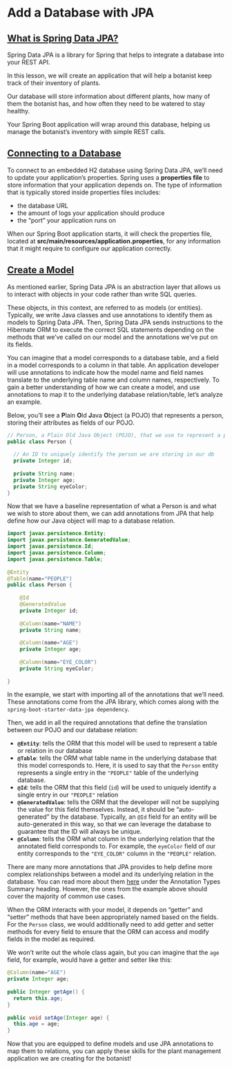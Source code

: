 # Add a Database with JPA

## [What is Spring Data JPA?](https://www.codecademy.com/courses/learn-spring/lessons/add-a-database-with-jpa/exercises/what-is-spring-data-jpa)

Spring Data JPA is a library for Spring that helps to integrate a database into your REST API.

In this lesson, we will create an application that will help a botanist keep track of their inventory of plants.

Our database will store information about different plants, how many of them the botanist has, and how often they need to be watered to stay healthy.

Your Spring Boot application will wrap around this database, helping us manage the botanist’s inventory with simple REST calls.

## [Connecting to a Database](https://www.codecademy.com/courses/learn-spring/lessons/add-a-database-with-jpa/exercises/connecting-to-a-database)

To connect to an embedded H2 database using Spring Data JPA, we’ll need to update your application’s properties. 
Spring uses a **properties file** to store information that your application depends on. 
The type of information that is typically stored inside properties files includes:

* the database URL
* the amount of logs your application should produce
* the “port” your application runs on

When our Spring Boot application starts, it will check the properties file, located at **src/main/resources/application.properties**, 
for any information that it might require to configure our application correctly.

## [Create a Model](https://www.codecademy.com/courses/learn-spring/lessons/add-a-database-with-jpa/exercises/create-a-model)

As mentioned earlier, Spring Data JPA is an abstraction layer that allows us to interact with objects in your code rather than write SQL queries.

These objects, in this context, are referred to as models (or entities). 
Typically, we write Java classes and use annotations to identify them as models to Spring Data JPA. 
Then, Spring Data JPA sends instructions to the Hibernate ORM to execute the correct SQL statements 
depending on the methods that we’ve called on our model and the annotations we’ve put on its fields.

You can imagine that a model corresponds to a database table, and a field in a model corresponds to a column in that table. 
An application developer will use annotations to indicate how the model name and field names translate to the underlying table 
name and column names, respectively. 
To gain a better understanding of how we can create a model, and use annotations to map it to the underlying database relation/table, 
let’s analyze an example.

Below, you’ll see a **P**lain **O**ld **J**ava **O**bject (a POJO) that represents a person, storing their attributes as fields of our POJO.
```java
// Person, a Plain Old Java Object (POJO), that we use to represent a person.
public class Person {
 
  // An ID to uniquely identify the person we are storing in our db
  private Integer id;
 
  private String name;
  private Integer age;
  private String eyeColor;
}
```

Now that we have a baseline representation of what a Person is and what we wish to store about them, 
we can add annotations from JPA that help define how our Java object will map to a database relation.
```java
import javax.persistence.Entity;
import javax.persistence.GeneratedValue;
import javax.persistence.Id;
import javax.persistence.Column;
import javax.persistence.Table;
 
@Entity
@Table(name="PEOPLE")
public class Person {
 
    @Id
    @GeneratedValue
    private Integer id;
 
    @Column(name="NAME")
    private String name;
 
    @Column(name="AGE")
    private Integer age;
 
    @Column(name="EYE_COLOR")
    private String eyeColor;
 
}
```

In the example, we start with importing all of the annotations that we’ll need. 
These annotations come from the JPA library, which comes along with the `spring-boot-starter-data-jpa dependency`.

Then, we add in all the required annotations that define the translation between our POJO and our database relation:

* **`@Entity`**: tells the ORM that this model will be used to represent a table or relation in our database
* **`@Table`**: tells the ORM what table name in the underlying database that this model corresponds to. 
Here, it is used to say that the `Person` entity represents a single entry in the `"PEOPLE"` table of the underlying database.
* **`@Id`**: tells the ORM that this field (`id`) will be used to uniquely identify a single entry in our `"PEOPLE"` relation
* **`@GeneratedValue`**: tells the ORM that the developer will not be supplying the value for this field themselves. 
Instead, it should be “auto-generated” by the database. 
Typically, an `@Id` field for an entity will be auto-generated in this way, 
so that we can leverage the database to guarantee that the ID will always be unique.
* **`@Column`**: tells the ORM what column in the underlying relation that the annotated field corresponds to. 
For example, the `eyeColor` field of our entity corresponds to the `"EYE_COLOR"` column in the `"PEOPLE"` relation.

There are many more annotations that JPA provides to help define more complex relationships between a model and its underlying relation in the database. 
You can read more about them [here](https://docs.oracle.com/javaee/7/api/javax/persistence/package-summary.html) 
under the Annotation Types Summary heading. 
However, the ones from the example above should cover the majority of common use cases.

When the ORM interacts with your model, it depends on “getter” and “setter” methods that have been appropriately named based on the fields. 
For the `Person` class, we would additionally need to add getter and setter methods 
for every field to ensure that the ORM can access and modify fields in the model as required.

We won’t write out the whole class again, but you can imagine that the `age` field, for example, would have a getter and setter like this:
```java
@Column(name="AGE")
private Integer age;
 
public Integer getAge() {
  return this.age;
}
 
public void setAge(Integer age) {
  this.age = age;
}
```

Now that you are equipped to define models and use JPA annotations to map them to relations, 
you can apply these skills for the plant management application we are creating for the botanist!










